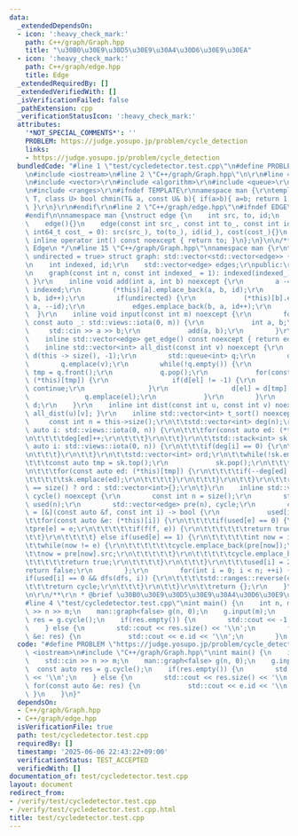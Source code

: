 ```yaml
---
data:
  _extendedDependsOn:
  - icon: ':heavy_check_mark:'
    path: C++/graph/Graph.hpp
    title: "\u30B0\u30E9\u30D5\u30E9\u30A4\u30D6\u30E9\u30EA"
  - icon: ':heavy_check_mark:'
    path: C++/graph/edge.hpp
    title: Edge
  _extendedRequiredBy: []
  _extendedVerifiedWith: []
  _isVerificationFailed: false
  _pathExtension: cpp
  _verificationStatusIcon: ':heavy_check_mark:'
  attributes:
    '*NOT_SPECIAL_COMMENTS*': ''
    PROBLEM: https://judge.yosupo.jp/problem/cycle_detection
    links:
    - https://judge.yosupo.jp/problem/cycle_detection
  bundledCode: "#line 1 \"test/cycledetector.test.cpp\"\n#define PROBLEM \"https://judge.yosupo.jp/problem/cycle_detection\"\
    \n#include <iostream>\n#line 2 \"C++/graph/Graph.hpp\"\n\r\n#line 4 \"C++/graph/Graph.hpp\"\
    \n#include <vector>\r\n#include <algorithm>\r\n#include <queue>\r\n#include <stack>\r\
    \n#include <ranges>\r\n#ifndef TEMPLATE\r\nnamespace man {\r\ntemplate <class\
    \ T, class U> bool chmin(T& a, const U& b){ if(a>b){ a=b; return 1; } return 0;\
    \ }\r\n}\r\n#endif\r\n#line 2 \"C++/graph/edge.hpp\"\n#ifndef EDGE\n#define EDGE\n\
    #endif\n\nnamespace man {\nstruct edge {\n    int src, to, id;\n    int64_t cost;\n\
    \    edge(){}\n    edge(const int src_, const int to_, const int id_ = -1, const\
    \ int64_t cost_ = 0): src(src_), to(to_), id(id_), cost(cost_){}\n    constexpr\
    \ inline operator int() const noexcept { return to; }\n};\n}\n\n/**\n * @brief\
    \ Edge\n */\n#line 15 \"C++/graph/Graph.hpp\"\nnamespace man {\r\ntemplate <bool\
    \ undirected = true> struct graph: std::vector<std::vector<edge>> {\r\nprotected:\r\
    \n    int indexed, id;\r\n    std::vector<edge> edges;\r\npublic:\r\n    graph(){}\r\
    \n    graph(const int n, const int indexed_ = 1): indexed(indexed_), id(0){ this->resize(n);\
    \ }\r\n    inline void add(int a, int b) noexcept {\r\n        a -= indexed, b-=\
    \ indexed;\r\n        (*this)[a].emplace_back(a, b, id);\r\n        edges.emplace_back(a,\
    \ b, id++);\r\n        if(undirected) {\r\n            (*this)[b].emplace_back(b,\
    \ a, --id);\r\n            edges.emplace_back(b, a, id++);\r\n        }\r\n  \
    \  }\r\n    inline void input(const int m) noexcept {\r\n        for([[maybe_unused]]\
    \ const auto _: std::views::iota(0, m)) {\r\n            int a, b;\r\n       \
    \     std::cin >> a >> b;\r\n            add(a, b);\r\n        }\r\n    }\r\n\
    \    inline std::vector<edge> get_edge() const noexcept { return edges; }\r\n\
    \    inline std::vector<int> all_dist(const int v) noexcept {\r\n        std::vector<int>\
    \ d(this -> size(), -1);\r\n        std::queue<int> q;\r\n        d[v] = 0;\r\n\
    \        q.emplace(v);\r\n        while(!q.empty()) {\r\n            const int\
    \ tmp = q.front();\r\n            q.pop();\r\n            for(const auto &el:\
    \ (*this)[tmp]) {\r\n                if(d[el] != -1) {\r\n                   \
    \ continue;\r\n                }\r\n                d[el] = d[tmp] + 1;\r\n  \
    \              q.emplace(el);\r\n            }\r\n        }\r\n        return\
    \ d;\r\n    }\r\n    inline int dist(const int u, const int v) noexcept { return\
    \ all_dist(u)[v]; }\r\n    inline std::vector<int> t_sort() noexcept {\r\n   \
    \     const int n = this->size();\r\n\t\tstd::vector<int> deg(n);\r\n\t\tfor(const\
    \ auto i: std::views::iota(0, n)) {\r\n\t\t\tfor(const auto ed: (*this)[i]) {\r\
    \n\t\t\t\tdeg[ed]++;\r\n\t\t\t}\r\n\t\t}\r\n\t\tstd::stack<int> sk;\r\n\t\tfor(const\
    \ auto i: std::views::iota(0, n)) {\r\n\t\t\tif(deg[i] == 0) {\r\n\t\t\t\tsk.emplace(i);\r\
    \n\t\t\t}\r\n\t\t}\r\n\t\tstd::vector<int> ord;\r\n\t\twhile(!sk.empty()) {\r\n\
    \t\t\tconst auto tmp = sk.top();\r\n            sk.pop();\r\n\t\t\tord.emplace_back(tmp);\r\
    \n\t\t\tfor(const auto ed: (*this)[tmp]) {\r\n\t\t\t\tif(--deg[ed] == 0) {\r\n\
    \t\t\t\t\tsk.emplace(ed);\r\n\t\t\t\t}\r\n\t\t\t}\r\n\t\t}\r\n\t\treturn ord.size()\
    \ == size() ? ord : std::vector<int>{};\r\n\t}\r\n    inline std::vector<edge>\
    \ cycle() noexcept {\r\n        const int n = size();\r\n        std::vector<int>\
    \ used(n);\r\n        std::vector<edge> pre(n), cycle;\r\n        const auto dfs\
    \ = [&](const auto &f, const int i) -> bool {\r\n            used[i] = 1;\r\n\t\
    \t\tfor(const auto &e: (*this)[i]) {\r\n\t\t\t\tif(used[e] == 0) {\r\n\t\t\t\t\
    \tpre[e] = e;\r\n\t\t\t\t\tif(f(f, e)) {\r\n\t\t\t\t\t\treturn true;\r\n\t\t\t\
    \t\t}\r\n\t\t\t\t} else if(used[e] == 1) {\r\n\t\t\t\t\tint now = i;\r\n\t\t\t\
    \t\twhile(now != e) {\r\n\t\t\t\t\t\tcycle.emplace_back(pre[now]);\r\n\t\t\t\t\
    \t\tnow = pre[now].src;\r\n\t\t\t\t\t}\r\n\t\t\t\t\tcycle.emplace_back(e);\r\n\
    \t\t\t\t\treturn true;\r\n\t\t\t\t}\r\n\t\t\t}\r\n\t\t\tused[i] = 2;\r\n\t\t\t\
    return false;\r\n        };\r\n        for(int i = 0; i < n; ++i) {\r\n\t\t\t\
    if(used[i] == 0 && dfs(dfs, i)) {\r\n\t\t\t\tstd::ranges::reverse(cycle);\r\n\t\
    \t\t\treturn cycle;\r\n\t\t\t}\r\n\t\t}\r\n\t\treturn {};\r\n    }\r\n};\r\n}\r\
    \n\r\n/**\r\n * @brief \u30B0\u30E9\u30D5\u30E9\u30A4\u30D6\u30E9\u30EA\r\n */\n\
    #line 4 \"test/cycledetector.test.cpp\"\nint main() {\n    int n, m;\n    std::cin\
    \ >> n >> m;\n    man::graph<false> g(n, 0);\n    g.input(m);\n    const auto\
    \ res = g.cycle();\n    if(res.empty()) {\n        std::cout << -1 << '\\n';\n\
    \    } else {\n        std::cout << res.size() << '\\n';\n        for(const auto\
    \ &e: res) {\n            std::cout << e.id << '\\n';\n        }\n    }\n}\n"
  code: "#define PROBLEM \"https://judge.yosupo.jp/problem/cycle_detection\"\n#include\
    \ <iostream>\n#include \"C++/graph/Graph.hpp\"\nint main() {\n    int n, m;\n\
    \    std::cin >> n >> m;\n    man::graph<false> g(n, 0);\n    g.input(m);\n  \
    \  const auto res = g.cycle();\n    if(res.empty()) {\n        std::cout << -1\
    \ << '\\n';\n    } else {\n        std::cout << res.size() << '\\n';\n       \
    \ for(const auto &e: res) {\n            std::cout << e.id << '\\n';\n       \
    \ }\n    }\n}"
  dependsOn:
  - C++/graph/Graph.hpp
  - C++/graph/edge.hpp
  isVerificationFile: true
  path: test/cycledetector.test.cpp
  requiredBy: []
  timestamp: '2025-06-06 22:43:22+09:00'
  verificationStatus: TEST_ACCEPTED
  verifiedWith: []
documentation_of: test/cycledetector.test.cpp
layout: document
redirect_from:
- /verify/test/cycledetector.test.cpp
- /verify/test/cycledetector.test.cpp.html
title: test/cycledetector.test.cpp
---
```

